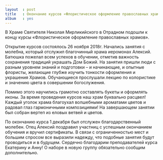 ```yaml
---
layout  : post
title   : Окончание курсов «Флористическое оформление православных храмов» при Храме Святителя Николая Мирликийского в Отрадном
album   : yes
---
```


В Храме Святителя Николая Мирликийского в Отрадном подошли к концу курсы «Флористическое оформление православных храмов».

Открытие курсов состоялось 26 ноября 2018г. Начались занятия с молебна, который отслужил благочинный храма иеромонах Алексий. Батюшка пожелал всем успехов в обучении, отметив важность сохранения традиций украшать Дом Божий.
На занятия пришли люди с разным уровнем знаний и подготовки – и начинающие, и опытные флористы, желающие глубже изучить тонкости оформления и украшения Храмов.
Обучающиеся прослушали лекцию по колористике и значению цвета в совершении богослужения.

Помимо этого научились грамотно составлять букеты и оформлять иконы. За время проведения курсов наш храм буквально расцвел! Каждый уголок храма благоухал волшебными ароматами цветов и радовал глаз гармоничными композициями!
На завершающем занятии был собран вертеп из еловых ветвей и цветов.

По окончанию курса 1 декабря был отслужен благодарственный молебен. Отец Алексий поздравил участниц с успешным окончанием обучения и вручил сертификаты.
В связи с ограниченностью мест и большим спросом все выразили надежду, что подобные занятия будут проводиться и в будущем.
Сердечно благодарим преподавателей курса Екатерину и Анну! О наборе в новую группу обязательно сообщим дополнительно.
